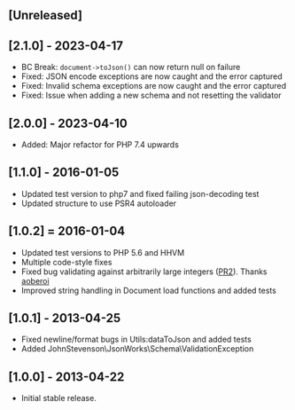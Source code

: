 ## [Unreleased]

## [2.1.0] - 2023-04-17
* BC Break: `document->toJson()` can now return null on failure
* Fixed: JSON encode exceptions are now caught and the error captured
* Fixed: Invalid schema exceptions are now caught and the error captured
* Fixed: Issue when adding a new schema and not resetting the validator

## [2.0.0] - 2023-04-10
* Added: Major refactor for PHP 7.4 upwards

## [1.1.0] - 2016-01-05
* Updated test version to php7 and fixed failing json-decoding test
* Updated structure to use PSR4 autoloader

## [1.0.2] = 2016-01-04
* Updated test versions to PHP 5.6 and HHVM
* Multiple code-style fixes
* Fixed bug validating against arbitrarily large integers
([PR2](https://github.com/johnstevenson/json-works/pull/2)).
Thanks [aoberoi](https://github.com/aoberoi)
* Improved string handling in Document load functions and added tests

## [1.0.1] - 2013-04-25
* Fixed newline/format bugs in Utils:dataToJson and added tests
* Added JohnStevenson\JsonWorks\Schema\ValidationException

## [1.0.0] - 2013-04-22

* Initial stable release.
